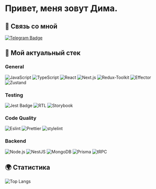 # Привет, меня зовут Дима.
## 🔗 Связь со мной
[![Telegram Badge](https://img.shields.io/badge/Telegram-fff?logo=telegram&logoColor=fff&style=for-the-badge)](https://t.me/sx1nm)

## 🔨 Мой актуальный стек

### General
<!-- https://badges.pages.dev/ -->
![JavaScript](https://img.shields.io/badge/-JavaScript-FFFF00?style=for-the-badge&logo=javascript&logoColor=000)
![TypeScript](https://img.shields.io/badge/-TypeScript-2f74c0?style=for-the-badge&logo=TypeScript&logoColor=000)
![React](https://img.shields.io/badge/-React-00BFFF?style=for-the-badge&logo=react&logoColor=000)
![Next.js](https://img.shields.io/static/v1?style=for-the-badge&message=Next.js&color=000000&logo=Next.js&logoColor=FFFFFF&label=)
![Redux-Toolkit](https://img.shields.io/badge/-Redux_Toolkit-fff?style=for-the-badge&logo=redux&logoColor=5A009D)
![Effector](https://img.shields.io/badge/-Effector-fff?style=for-the-badge&logoColor=5A009D)
![Zustand](https://img.shields.io/badge/-Zustand-yellow?style=for-the-badge&logo=zustand)

### Testing
![Jest Badge](https://img.shields.io/badge/Jest-C21325?logo=jest&logoColor=fff&style=for-the-badge)
![RTL](https://img.shields.io/badge/-TestingLibrary-%23E33332?style=for-the-badge&logo=testing-library&logoColor=white)
![Storybook](https://img.shields.io/badge/-Storybook-FF4785?style=for-the-badge&logo=storybook&logoColor=white)

### Code Quality
![Eslint](https://img.shields.io/badge/ESLint-4B3263?style=for-the-badge&logo=eslint&logoColor=white)
![Prettier](https://img.shields.io/static/v1?style=for-the-badge&message=Prettier&color=222222&logo=Prettier&logoColor=F7B93E&label=)
![stylelint](https://img.shields.io/static/v1?style=for-the-badge&message=stylelint&color=263238&logo=stylelint&logoColor=FFFFFF&label=)

### Backend
![Node.js](https://img.shields.io/static/v1?style=for-the-badge&message=Node.js&color=339933&logo=Node.js&logoColor=FFFFFF&label=)
![NestJS](https://img.shields.io/static/v1?style=for-the-badge&message=NestJS&color=E0234E&logo=NestJS&logoColor=FFFFFF&label=)
![MongoDB](https://img.shields.io/static/v1?style=for-the-badge&message=MongoDB&color=47A248&logo=MongoDB&logoColor=FFFFFF&label=)
![Prisma](https://img.shields.io/static/v1?style=for-the-badge&message=Prisma&color=2D3748&logo=Prisma&logoColor=FFFFFF&label=)
![tRPC](https://img.shields.io/static/v1?style=for-the-badge&message=tRPC&color=2596BE&logo=tRPC&logoColor=FFFFFF&label=)


## 🌍 Cтатистика 
![Top Langs](https://github-readme-stats.vercel.app/api/top-langs/?username=ukik0&layout=compact&theme=radical)
